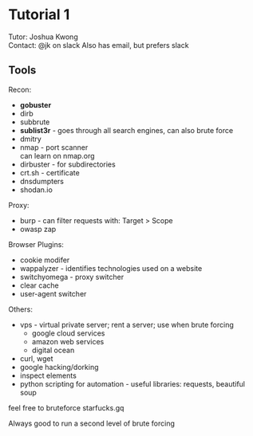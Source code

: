 # Tutorial 1

Tutor: Joshua Kwong  
Contact: @jk on slack
Also has email, but prefers slack

## Tools

Recon:

* **gobuster**
* dirb
* subbrute
* **sublist3r** - goes through all search engines, can also brute force
* dmitry
* nmap - port scanner  
can learn on nmap.org
* dirbuster - for subdirectories
* crt.sh - certificate
* dnsdumpters
* shodan.io

Proxy:

* burp - can filter requests with: Target > Scope
* owasp zap

Browser Plugins:

* cookie modifer
* wappalyzer - identifies technologies used on a website
* switchyomega - proxy switcher
* clear cache
* user-agent switcher

Others:

* vps - virtual private server; rent a server; use when brute forcing
    * google cloud services
    * amazon web services
    * digital ocean
* curl, wget
* google hacking/dorking
* inspect elements
* python scripting for automation - useful libraries: requests, beautiful soup

feel free to bruteforce starfucks.gq

Always good to run a second level of brute forcing

